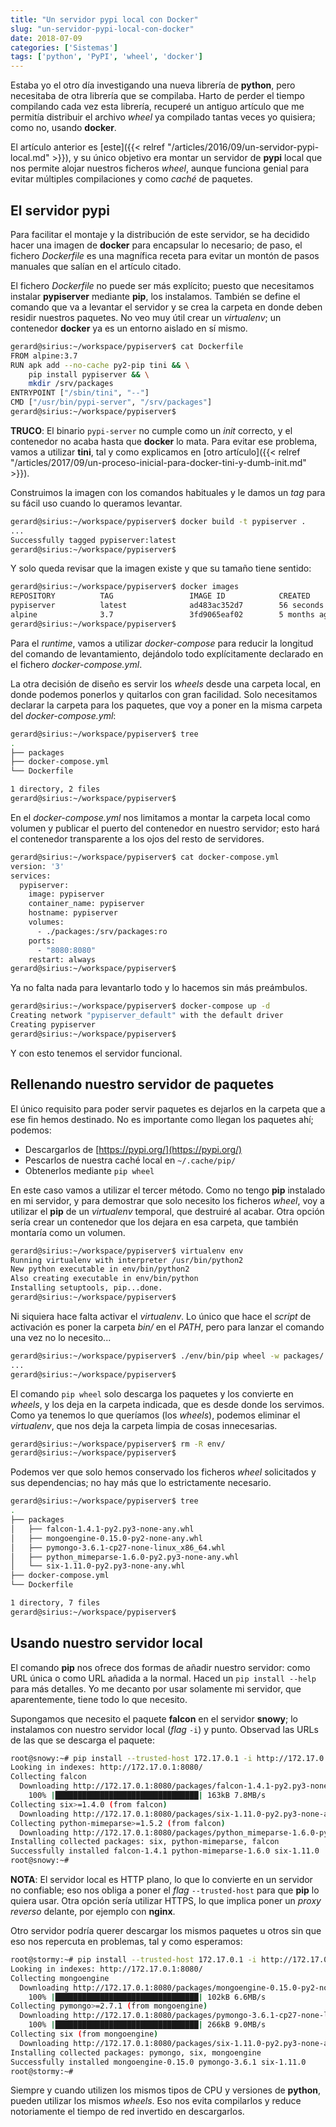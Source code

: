 ```yaml
---
title: "Un servidor pypi local con Docker"
slug: "un-servidor-pypi-local-con-docker"
date: 2018-07-09
categories: ['Sistemas']
tags: ['python', 'PyPI', 'wheel', 'docker']
---
```


Estaba yo el otro día investigando una nueva librería de **python**, pero necesitaba de otra librería que se compilaba. Harto de perder el tiempo compilando cada vez esta librería, recuperé un antiguo artículo que me permitía distribuir el archivo *wheel* ya compilado tantas veces yo quisiera; como no, usando **docker**.<!--more-->

El artículo anterior es [este]({{< relref "/articles/2016/09/un-servidor-pypi-local.md" >}}), y su único objetivo era montar un servidor de **pypi** local que nos permite alojar nuestros ficheros *wheel*, aunque funciona genial para evitar múltiples compilaciones y como *caché* de paquetes.

## El servidor pypi

Para facilitar el montaje y la distribución de este servidor, se ha decidido hacer una imagen de **docker** para encapsular lo necesario; de paso, el fichero *Dockerfile* es una magnífica receta para evitar un montón de pasos manuales que salían en el artículo citado.

El fichero *Dockerfile* no puede ser más explícito; puesto que necesitamos instalar **pypiserver** mediante **pip**, los instalamos. También se define el comando que va a levantar el servidor y se crea la carpeta en donde deben residir nuestros paquetes. No veo muy útil crear un *virtualenv*; un contenedor **docker** ya es un entorno aislado en sí mismo.

```bash
gerard@sirius:~/workspace/pypiserver$ cat Dockerfile 
FROM alpine:3.7
RUN apk add --no-cache py2-pip tini && \
    pip install pypiserver && \
    mkdir /srv/packages
ENTRYPOINT ["/sbin/tini", "--"]
CMD ["/usr/bin/pypi-server", "/srv/packages"]
gerard@sirius:~/workspace/pypiserver$ 
```

**TRUCO**: El binario `pypi-server` no cumple como un *init* correcto, y el contenedor no acaba hasta que **docker** lo mata. Para evitar ese problema, vamos a utilizar **tini**, tal y como explicamos en [otro artículo]({{< relref "/articles/2017/09/un-proceso-inicial-para-docker-tini-y-dumb-init.md" >}}).

Construimos la imagen con los comandos habituales y le damos un *tag* para su fácil uso cuando lo queramos levantar.

```bash
gerard@sirius:~/workspace/pypiserver$ docker build -t pypiserver .
...
Successfully tagged pypiserver:latest
gerard@sirius:~/workspace/pypiserver$ 
```

Y solo queda revisar que la imagen existe y que su tamaño tiene sentido:

```bash
gerard@sirius:~/workspace/pypiserver$ docker images
REPOSITORY          TAG                 IMAGE ID            CREATED             SIZE
pypiserver          latest              ad483ac352d7        56 seconds ago      52.8MB
alpine              3.7                 3fd9065eaf02        5 months ago        4.15MB
gerard@sirius:~/workspace/pypiserver$ 
```

Para el *runtime*, vamos a utilizar *docker-compose* para reducir la longitud del comando de levantamiento, dejándolo todo explícitamente declarado en el fichero *docker-compose.yml*.

La otra decisión de diseño es servir los *wheels* desde una carpeta local, en donde podemos ponerlos y quitarlos con gran facilidad. Solo necesitamos declarar la carpeta para los paquetes, que voy a poner en la misma carpeta del *docker-compose.yml*:

```bash
gerard@sirius:~/workspace/pypiserver$ tree
.
├── packages
├── docker-compose.yml
└── Dockerfile

1 directory, 2 files
gerard@sirius:~/workspace/pypiserver$ 
```

En el *docker-compose.yml* nos limitamos a montar la carpeta local como volumen y publicar el puerto del contenedor en nuestro servidor; esto hará el contenedor transparente a los ojos del resto de servidores.

```bash
gerard@sirius:~/workspace/pypiserver$ cat docker-compose.yml 
version: '3'
services:
  pypiserver:
    image: pypiserver
    container_name: pypiserver
    hostname: pypiserver
    volumes:
      - ./packages:/srv/packages:ro
    ports:
      - "8080:8080"
    restart: always
gerard@sirius:~/workspace/pypiserver$ 
```

Ya no falta nada para levantarlo todo y lo hacemos sin más preámbulos.

```bash
gerard@sirius:~/workspace/pypiserver$ docker-compose up -d
Creating network "pypiserver_default" with the default driver
Creating pypiserver
gerard@sirius:~/workspace/pypiserver$ 
```

Y con esto tenemos el servidor funcional.

## Rellenando nuestro servidor de paquetes

El único requisito para poder servir paquetes es dejarlos en la carpeta que a ese fin hemos destinado. No es importante como llegan los paquetes ahí; podemos:

* Descargarlos de [https://pypi.org/](https://pypi.org/)
* Pescarlos de nuestra caché local en `~/.cache/pip/`
* Obtenerlos mediante `pip wheel`

En este caso vamos a utilizar el tercer método. Como no tengo **pip** instalado en mi servidor, y para demostrar que solo necesito los ficheros *wheel*, voy a utilizar el **pip** de un *virtualenv* temporal, que destruiré al acabar. Otra opción sería crear un contenedor que los dejara en esa carpeta, que también montaría como un volumen.

```bash
gerard@sirius:~/workspace/pypiserver$ virtualenv env
Running virtualenv with interpreter /usr/bin/python2
New python executable in env/bin/python2
Also creating executable in env/bin/python
Installing setuptools, pip...done.
gerard@sirius:~/workspace/pypiserver$ 
```

Ni siquiera hace falta activar el *virtualenv*. Lo único que hace el *script* de activación es poner la carpeta *bin/* en el *PATH*, pero para lanzar el comando una vez no lo necesito...

```bash
gerard@sirius:~/workspace/pypiserver$ ./env/bin/pip wheel -w packages/ falcon mongoengine
...
gerard@sirius:~/workspace/pypiserver$ 
```

El comando `pip wheel` solo descarga los paquetes y los convierte en *wheels*, y los deja en la carpeta indicada, que es desde donde los servimos. Como ya tenemos lo que queríamos (los *wheels*), podemos eliminar el *virtualenv*, que nos deja la carpeta limpia de cosas innecesarias.

```bash
gerard@sirius:~/workspace/pypiserver$ rm -R env/
gerard@sirius:~/workspace/pypiserver$ 
```

Podemos ver que solo hemos conservado los ficheros *wheel* solicitados y sus dependencias; no hay más que lo estrictamente necesario.

```bash
gerard@sirius:~/workspace/pypiserver$ tree
.
├── packages
│   ├── falcon-1.4.1-py2.py3-none-any.whl
│   ├── mongoengine-0.15.0-py2-none-any.whl
│   ├── pymongo-3.6.1-cp27-none-linux_x86_64.whl
│   ├── python_mimeparse-1.6.0-py2.py3-none-any.whl
│   └── six-1.11.0-py2.py3-none-any.whl
├── docker-compose.yml
└── Dockerfile

1 directory, 7 files
gerard@sirius:~/workspace/pypiserver$ 
```

## Usando nuestro servidor local

El comando **pip** nos ofrece dos formas de añadir nuestro servidor: como URL única o como URL añadida a la normal. Haced un `pip install --help` para más detalles. Yo me decanto por usar solamente mi servidor, que aparentemente, tiene todo lo que necesito.

Supongamos que necesito el paquete **falcon** en el servidor **snowy**; lo instalamos con nuestro servidor local (*flag* `-i`) y punto. Observad las URLs de las que se descarga el paquete:

```bash
root@snowy:~# pip install --trusted-host 172.17.0.1 -i http://172.17.0.1:8080/ falcon
Looking in indexes: http://172.17.0.1:8080/
Collecting falcon
  Downloading http://172.17.0.1:8080/packages/falcon-1.4.1-py2.py3-none-any.whl (159kB)
    100% |████████████████████████████████| 163kB 7.8MB/s 
Collecting six>=1.4.0 (from falcon)
  Downloading http://172.17.0.1:8080/packages/six-1.11.0-py2.py3-none-any.whl
Collecting python-mimeparse>=1.5.2 (from falcon)
  Downloading http://172.17.0.1:8080/packages/python_mimeparse-1.6.0-py2.py3-none-any.whl
Installing collected packages: six, python-mimeparse, falcon
Successfully installed falcon-1.4.1 python-mimeparse-1.6.0 six-1.11.0
root@snowy:~# 
```

**NOTA**: El servidor local es HTTP plano, lo que lo convierte en un servidor no confiable; eso nos obliga  a poner el *flag* `--trusted-host` para que **pip** lo quiera usar. Otra opción sería utilizar HTTPS, lo que implica poner un *proxy reverso* delante, por ejemplo con **nginx**.

Otro servidor podría querer descargar los mismos paquetes u otros sin que eso nos repercuta en problemas, tal y como esperamos:

```bash
root@stormy:~# pip install --trusted-host 172.17.0.1 -i http://172.17.0.1:8080/ mongoengine
Looking in indexes: http://172.17.0.1:8080/
Collecting mongoengine
  Downloading http://172.17.0.1:8080/packages/mongoengine-0.15.0-py2-none-any.whl (99kB)
    100% |████████████████████████████████| 102kB 6.6MB/s 
Collecting pymongo>=2.7.1 (from mongoengine)
  Downloading http://172.17.0.1:8080/packages/pymongo-3.6.1-cp27-none-linux_x86_64.whl (256kB)
    100% |████████████████████████████████| 266kB 9.0MB/s 
Collecting six (from mongoengine)
  Downloading http://172.17.0.1:8080/packages/six-1.11.0-py2.py3-none-any.whl
Installing collected packages: pymongo, six, mongoengine
Successfully installed mongoengine-0.15.0 pymongo-3.6.1 six-1.11.0
root@stormy:~# 
```

Siempre y cuando utilizen los mismos tipos de CPU y versiones de **python**, pueden utilizar los mismos *wheels*. Eso nos evita compilarlos y reduce notoriamente el tiempo de red invertido en descargarlos.
